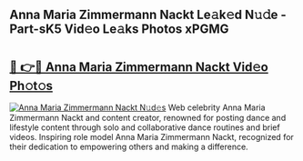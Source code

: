 ## Anna Maria Zimmermann Nackt Le𝚊k𝚎d N𝚞𝚍e - Part-sK5 Vid𝚎o Le𝚊ks Photos xPGMG

# <h2><a href="http://fb0ald.evod.top/?m=Anna+Maria+Zimmermann+Nackt">🔗 👉🔴 Anna Maria Zimmermann Nackt Vid𝚎o Ph𝚘t𝚘s</a></h2>

[![Anna Maria Zimmermann Nackt N𝚞d𝚎s](https://i.imgur.com/8V9OHl7.gif)](http://fb0ald.evod.top/?m=Anna+Maria+Zimmermann+Nackt)
Web celebrity Anna Maria Zimmermann Nackt and content creator, renowned for posting dance and lifestyle content through solo and collaborative dance routines and brief videos. Inspiring role model Anna Maria Zimmermann Nackt, recognized for their dedication to empowering others and making a difference. 
